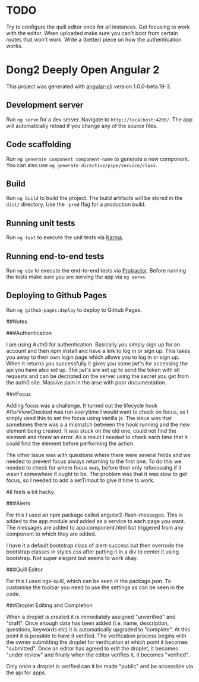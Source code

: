 # TODO

Try to configure the quill editor once for all instances.
Get focusing to work with the editor.
When uploaded make sure you can't boot from certain routes that won't work.
Write a (better) piece on how the authentication works.

# Dong2 Deeply Open Angular 2

This project was generated with [angular-cli](https://github.com/angular/angular-cli) version 1.0.0-beta.19-3.

## Development server
Run `ng serve` for a dev server. Navigate to `http://localhost:4200/`. The app will automatically reload if you change any of the source files.

## Code scaffolding

Run `ng generate component component-name` to generate a new component. You can also use `ng generate directive/pipe/service/class`.

## Build

Run `ng build` to build the project. The build artifacts will be stored in the `dist/` directory. Use the `-prod` flag for a production build.

## Running unit tests

Run `ng test` to execute the unit tests via [Karma](https://karma-runner.github.io).

## Running end-to-end tests

Run `ng e2e` to execute the end-to-end tests via [Protractor](http://www.protractortest.org/).
Before running the tests make sure you are serving the app via `ng serve`.

## Deploying to Github Pages

Run `ng github-pages:deploy` to deploy to Github Pages.

##Notes

###Authentication

I am using Auth0 for authentication. Basically you simply sign up for an account and then npm install and have a link to log in or sign up. This takes you away to their own login page which allows you to log in or sign up. When it returns you successfully it gives you some jwt's for accessing the api you have also set up. The jwt's are set up to send the token with all requests and can be decripted on the server using the secret you get from the auth0 site. Massive pain in the arse with poor documentation.

###Focus

Adding focus was a challenge. It turned out the lifecycle hook AfterViewChecked was run everytime I would want to check on focus, so I simply used this to set the focus using vanilla js. The issue was that sometimes there was a a mismatch between the hook running and the new element being created. It was stuck on the old one, could not find the element and threw an error. As a result I needed to check each time that it could find the element before performing the action.

The other issue was with questions where there were several fields and we needed to prevent focus always returning to the first one. To do this we needed to check for where focus was, before then only refocussing if it wasn't somewhere it ought to be. The problem was that it was slow to get focus, so I needed to add a setTimout to give it time to work.

All feels a bit hacky.

###Alerts

For this I used an npm package called angular2-flash-messages. This is added to the app.module and added as a service to each page you want. The messages are added to app.component.html but triggered from any component to which they are added.

I have it a default bootstrap class of alert-success but then overrode the bootstrap classes in styles.css after putting it in a div to center it using bootstrap. Not super elegant but seems to work okay.

###Quill Editor

For this I used ngx-quill, which can be seen in the package.json. To customise the toolbar you need to use the settings as can be seen in the code.

###Droplet Editing and Completion

When a droplet is created it is immediately assigned "unverified" and "draft". Once enough data has been added (i.e. name, description, questions, keywords etc) it is automatically upgraded to "complete". At this point it is possible to have it verified. The verification process begins with the owner submitting the droplet for verification at which point it becomes "submitted". Once an editor has agreed to edit the droplet, it becomes "under review" and finally when the editor verifies it, it becomes "verified".

Only once a droplet is verified can it be made "public" and be accessible via the api for apps.
